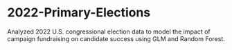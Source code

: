 # 2022-Primary-Elections
Analyzed 2022 U.S. congressional election data to model the impact of campaign fundraising on candidate success using GLM and Random Forest. 
